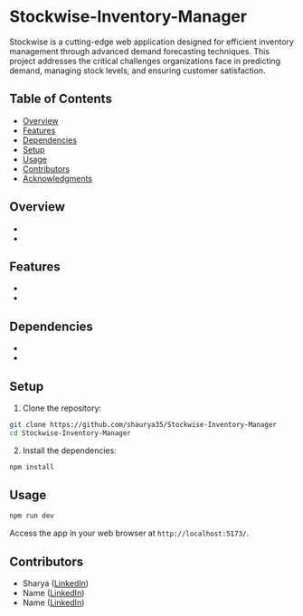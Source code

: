 # Stockwise-Inventory-Manager

Stockwise is a cutting-edge web application designed for efficient inventory management through advanced demand forecasting techniques. This project addresses the critical challenges organizations face in predicting demand, managing stock levels, and ensuring customer satisfaction.

## Table of Contents

- [Overview](#Overview)
- [Features](#features)
- [Dependencies](#dependencies)
- [Setup](#setup)
- [Usage](#usage)
- [Contributors](#contributors)
- [Acknowledgments](#acknowledgments)


## Overview

-
-


## Features

- 
- 

## Dependencies

- 
- 

## Setup

1. Clone the repository:

```bash
git clone https://github.com/shaurya35/Stockwise-Inventory-Manager
cd Stockwise-Inventory-Manager
```

2. Install the dependencies:

```bash
npm install
```

## Usage

```bash
npm run dev
```

Access the app in your web browser at `http://localhost:5173/`.

## Contributors

- Sharya ([LinkedIn](https://www.linkedin.com/in/shaurya--jha/))
- Name ([LinkedIn](https://www.linkedin.com/in/shaurya--jha/))
- Name ([LinkedIn](https://www.linkedin.com/in/shaurya--jha/))

